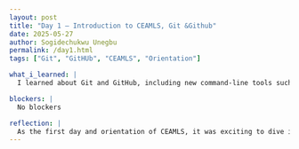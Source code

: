 ```yaml
---
layout: post
title: "Day 1 – Introduction to CEAMLS, Git &Github"
date: 2025-05-27
author: Sogidechukwu Unegbu
permalink: /day1.html
tags: ["Git", "GitHUb", "CEAMLS", "Orientation"]

what_i_learned: |
  I learned about Git and GitHub, including new command-line tools such as git push, git pull, git log, and more. I also gained an understanding of version control systems and got to know the members of my project team, who I’ll be working with throughout the duration of CEAMLS. Additionally, I successfully created and published my first website on GitHub.

blockers: |
  No blockers

reflection: |
  As the first day and orientation of CEAMLS, it was exciting to dive into the program, meet other members, and start learning about GitHub. I initially thought GitHub would be difficult or complicated, but I found that it follows a fairly straightforward structure, similar to other software tools. Overall, my first day went really well.
---
```

